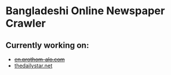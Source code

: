 # Bangladeshi Online Newspaper Crawler

## Currently working on:

* [~~en.prothom-alo.com~~](http://en.prothom-alo.com)
* [thedailystar.net](http://www.thedailystar.net)
